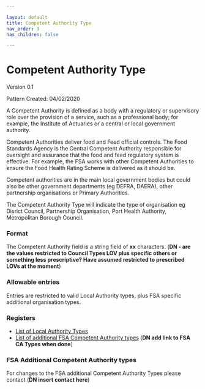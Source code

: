 ```yaml
---

layout: default
title: Competent Authority Type
nav_order: 3
has_children: false

---
```

# Competent Authority Type

Version 0.1

Pattern Created: 04/02/2020

A Competent Authority is defined as a body with a regulatory or supervisory role over the provision of a service, such as a professional body; for example, the Institute of Actuaries or a central or local government authority.

Competent Authorities deliver food and Feed official controls.  The Food Standards Agency is the Central Competent Authority responsible for oversight and assurance that the food and feed regulatory system is effective.  For example, the FSA works with other Competent Authorities to ensure the Food Health Rating Scheme is delivered as it should be.

Competent authorities are in the main local government bodies but could also be other government departments (eg DEFRA, DAERA), other partnership organisations or Primary Authorities.

The Competent Authority Type will indicate the type of organisation eg Disrict Council, Partnership Organisation, Port Health Authority, Metropolitan Borough Council.

### Format

The Competent Authority field is a string field of **xx** characters.  (**DN - are the values restricted to Council Types LOV plus specific others or something less prescriptive?  Have assumed restricted to prescribed LOVs at the moment**)

### Allowable entries

Entries are restricted to valid Local Authority types, plus FSA specific additional organisation types.

### Registers
-   [List of Local Authority Types](https://www.registers.service.gov.uk/registers/local-authority-type)
-   [List of additional FSA Competent Authority types](https://data.food.gov.uk/codes/blahblahblah) (**DN add link to FSA CA Types when done**)

### FSA Additional Competent Authority types

For changes to the FSA additional Competent Authority Types please contact (**DN insert contact here**)
